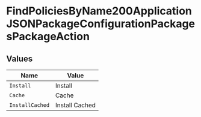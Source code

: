 # FindPoliciesByName200ApplicationJSONPackageConfigurationPackagesPackageAction


## Values

| Name            | Value           |
| --------------- | --------------- |
| `Install`       | Install         |
| `Cache`         | Cache           |
| `InstallCached` | Install Cached  |